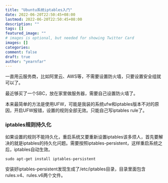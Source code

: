 ```yaml
---
title: "Ubuntu系统iptables入门"
date: 2022-06-20T22:50:45+08:00
lastmod: 2022-06-20T22:50:45+08:00
description: ""
tags: []
featured_image: ""
# images is optional, but needed for showing Twitter Card
images: []
categories:
comment: false
draft: true
author: "yearnfar"
---
```


一直用云服务商，比如阿里云、AWS等，不需要设置防火墙，只要设置安全组就可以了。

最近够买了一个SBC，放在家里做服务器，需要自己设置防火墙了。

本来最简单的方法是使用UFW，可能是我装的系统ufw和iptables版本不对的原因，开启UFW报错，设置的规则全部无效。只能自己写iptables rule了。

### iptables规则持久化

如果设置的规则不能持久化，重启系统又要重新设置iptables该多烦人，首先要解决的就是iptables的持久化问题。需要按照iptables-persistent，这样重启系统之后，iptables自动生效。

```shell
sudo apt-get install iptables-persistent
```

安装好iptables-persistent发现生成了/etc/iptables目录，目录里面包含rules.v4、rules.v6两个文件。

